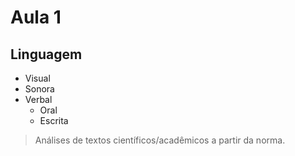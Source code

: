 # Aula 1

## Linguagem

- Visual
- Sonora
- Verbal
  - Oral
  - Escrita

> Análises de textos científicos/acadêmicos a partir da norma.
